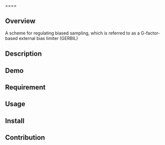 ====

## Overview
A scheme for regulating biased sampling, which is referred to as a G-factor-based external bias limiter (GERBIL)

## Description

## Demo

## Requirement

## Usage

## Install

## Contribution
